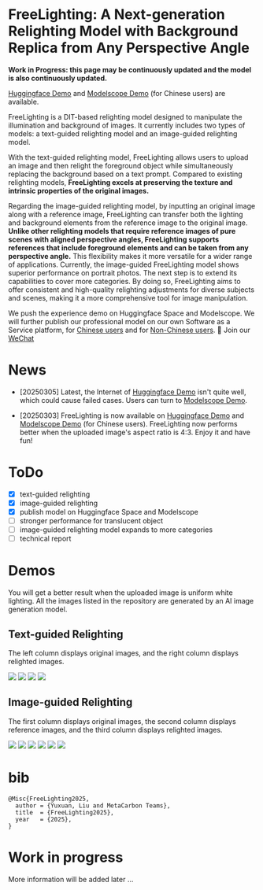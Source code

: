 # FreeLighting: A Next-generation Relighting Model with Background Replica from Any Perspective Angle

**Work in Progress: this page may be continuously updated and the model is also continuously updated.**


<a href="https://huggingface.co/spaces/wulongmetac/FreeLighting" target="_blank">Huggingface Demo</a>  and <a href="https://www.modelscope.cn/studios/wulonglyx/FreeLighting" target="_blank">Modelscope Demo</a> (for Chinese users) are available.

<!-- FreeLighting is a DIT-based relighting model to manipulate the illumination and background of images. Currently, FreeLighting contains two types of models: text-guided relighting model and image-guided relighting model. 

For text-guided relighting model, uploading a image, FreeLighting can relight the foreground object with background replace simultaneously according to a text prompt. Compare to existed relighting models, FreeLighting can better keep texture and intrinsic of original images. 

For image-guided relighting model, taking an original image and a reference image as inputs, FreeLighting can transfer both lighting and background contents from the reference image to the original image. Different from existed relighting models which need pure scene images with perspective angle alignment as reference, FreeLighting can take images with foreground and any perspective angle as reference. -->

FreeLighting is a DIT-based relighting model designed to manipulate the illumination and background of images. It currently includes two types of models: a text-guided relighting model and an image-guided relighting model.

With the text-guided relighting model, FreeLighting allows users to upload an image and then relight the foreground object while simultaneously replacing the background based on a text prompt. Compared to existing relighting models, **FreeLighting excels at preserving the texture and intrinsic properties of the original images.**

Regarding the image-guided relighting model, by inputting an original image along with a reference image, FreeLighting can transfer both the lighting and background elements from the reference image to the original image. **Unlike other relighting models that require reference images of pure scenes with aligned perspective angles, FreeLighting supports references that include foreground elements and can be taken from any perspective angle.** This flexibility makes it more versatile for a wider range of applications. Currently, the image-guided FreeLighting model shows superior performance on portrait photos. The next step is to extend its capabilities to cover more categories. By doing so, FreeLighting aims to offer consistent and high-quality relighting adjustments for diverse subjects and scenes, making it a more comprehensive tool for image manipulation.

We push the experience demo on Huggingface Space and Modelscope. We will further publish our professional model on our own Software as a Service platform, for <a href="https://marketing.k-fashionshop.com/" target="_blank">Chinese users</a> and for <a href="https://www.visboom.com/home" target="_blank">Non-Chinese users</a>. 👋 Join our <a href="WECHAT.md" target="_blank">WeChat</a> 


<!-- <div align="center"> -->
<!-- We have released our model on <a href="https://huggingface.co/spaces/lllyasviel/LuminaBrush" target="_blank">Huggingface Space</a> and <a href="https://huggingface.co/spaces/lllyasviel/LuminaBrush" target="_blank">ModelScope</a>. We will release more relighting ability in the repository and further publish our professional model on our <a href="https://marketing.k-fashionshop.com/" target="_blank">SAAS</a>. 👋 Join our <a href="WECHAT.md" target="_blank">WeChat</a>  -->
<!-- </div> -->

# News
 - [20250305] Latest, the Internet of <a href="https://huggingface.co/spaces/wulongmetac/FreeLighting" target="_blank">Huggingface Demo</a>  isn't quite well, which could cause failed cases. Users can turn to <a href="https://www.modelscope.cn/studios/wulonglyx/FreeLighting" target="_blank">Modelscope Demo</a>.

 - [20250303] FreeLighting is now available on <a href="https://huggingface.co/spaces/wulongmetac/FreeLighting" target="_blank">Huggingface Demo</a>  and <a href="https://www.modelscope.cn/studios/wulonglyx/FreeLighting" target="_blank">Modelscope Demo</a> (for Chinese users). FreeLighting now performs better when the uploaded image's aspect ratio is 4:3. Enjoy it and have fun!

# ToDo
  - [x] text-guided relighting
  - [x] image-guided relighting
  - [x] publish model on Huggingface Space and Modelscope
  - [ ] stronger performance for translucent object
  - [ ] image-guided relighting model expands to more categories
  - [ ] technical report

# Demos
You will get a better result when the uploaded image is uniform white lighting. All the images listed in the repository are generated by an AI image generation model.

## Text-guided Relighting
The left column displays original images, and the right column displays relighted images.

<img src=demos/text-guided/1.webp />
<img src=demos/text-guided/2.webp />
<img src=demos/text-guided/3.webp />
<img src=demos/text-guided/4.webp />

## Image-guided Relighting
The first column displays original images, the second column displays reference images, and the third column displays relighted images.

<img src=demos/image-guided/2.jpg />
<img src=demos/image-guided/5.jpg />
<img src=demos/image-guided/6.jpg />
<img src=demos/image-guided/1.jpg />
<img src=demos/image-guided/3.jpg />
<img src=demos/image-guided/4.jpg />


# bib

    @Misc{FreeLighting2025,
      author = {Yuxuan, Liu and MetaCarbon Teams},
      title  = {FreeLighting2025},
      year   = {2025},
    }

# Work in progress

More information will be added later ...


<!-- 
# Related Work

https://github.com/lllyasviel/IC-Light

https://github.com/lllyasviel/LuminaBrush -->

